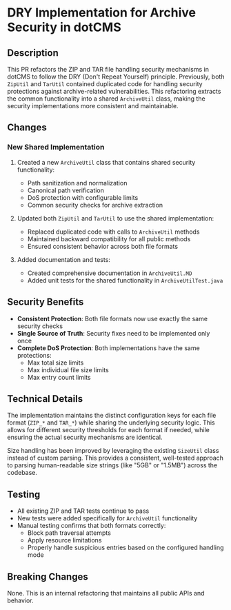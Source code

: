 # DRY Implementation for Archive Security in dotCMS

## Description
This PR refactors the ZIP and TAR file handling security mechanisms in dotCMS to follow the DRY (Don't Repeat Yourself) principle. Previously, both `ZipUtil` and `TarUtil` contained duplicated code for handling security protections against archive-related vulnerabilities. This refactoring extracts the common functionality into a shared `ArchiveUtil` class, making the security implementations more consistent and maintainable.

## Changes

### New Shared Implementation
1. Created a new `ArchiveUtil` class that contains shared security functionality:
   - Path sanitization and normalization
   - Canonical path verification
   - DoS protection with configurable limits
   - Common security checks for archive extraction

2. Updated both `ZipUtil` and `TarUtil` to use the shared implementation:
   - Replaced duplicated code with calls to `ArchiveUtil` methods
   - Maintained backward compatibility for all public methods
   - Ensured consistent behavior across both file formats

3. Added documentation and tests:
   - Created comprehensive documentation in `ArchiveUtil.MD`
   - Added unit tests for the shared functionality in `ArchiveUtilTest.java`

## Security Benefits
- **Consistent Protection**: Both file formats now use exactly the same security checks
- **Single Source of Truth**: Security fixes need to be implemented only once
- **Complete DoS Protection**: Both implementations have the same protections:
  - Max total size limits
  - Max individual file size limits
  - Max entry count limits

## Technical Details
The implementation maintains the distinct configuration keys for each file format (`ZIP_*` and `TAR_*`) while sharing the underlying security logic. This allows for different security thresholds for each format if needed, while ensuring the actual security mechanisms are identical.

Size handling has been improved by leveraging the existing `SizeUtil` class instead of custom parsing. This provides a consistent, well-tested approach to parsing human-readable size strings (like "5GB" or "1.5MB") across the codebase.

## Testing
- All existing ZIP and TAR tests continue to pass
- New tests were added specifically for `ArchiveUtil` functionality
- Manual testing confirms that both formats correctly:
  - Block path traversal attempts
  - Apply resource limitations
  - Properly handle suspicious entries based on the configured handling mode

## Breaking Changes
None. This is an internal refactoring that maintains all public APIs and behavior. 